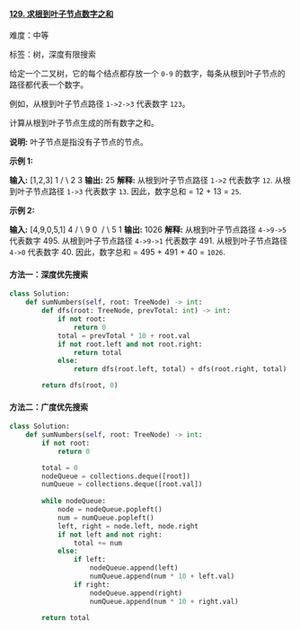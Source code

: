 #### [129\. 求根到叶子节点数字之和](https://leetcode-cn.com/problems/sum-root-to-leaf-numbers/)

难度：中等

标签：树，深度有限搜索

给定一个二叉树，它的每个结点都存放一个 `0-9` 的数字，每条从根到叶子节点的路径都代表一个数字。

例如，从根到叶子节点路径 `1->2->3` 代表数字 `123`。

计算从根到叶子节点生成的所有数字之和。

**说明:** 叶子节点是指没有子节点的节点。

**示例 1:**

**输入:** \[1,2,3\]
    1
   / \\
  2   3
**输出:** 25
**解释:**
从根到叶子节点路径 `1->2` 代表数字 `12`.
从根到叶子节点路径 `1->3` 代表数字 `13`.
因此，数字总和 = 12 + 13 = `25`.

**示例 2:**

**输入:** \[4,9,0,5,1\]
    4
   / \\
  9   0
 / \\
5   1
**输出:** 1026
**解释:**
从根到叶子节点路径 `4->9->5` 代表数字 495.
从根到叶子节点路径 `4->9->1` 代表数字 491.
从根到叶子节点路径 `4->0` 代表数字 40.
因此，数字总和 = 495 + 491 + 40 = `1026`.

#### 方法一：深度优先搜索

```python
class Solution:
    def sumNumbers(self, root: TreeNode) -> int:
        def dfs(root: TreeNode, prevTotal: int) -> int:
            if not root:
                return 0
            total = prevTotal * 10 + root.val
            if not root.left and not root.right:
                return total
            else:
                return dfs(root.left, total) + dfs(root.right, total)

        return dfs(root, 0)

```

#### 方法二：广度优先搜索

```python
class Solution:
    def sumNumbers(self, root: TreeNode) -> int:
        if not root:
            return 0

        total = 0
        nodeQueue = collections.deque([root])
        numQueue = collections.deque([root.val])
        
        while nodeQueue:
            node = nodeQueue.popleft()
            num = numQueue.popleft()
            left, right = node.left, node.right
            if not left and not right:
                total += num
            else:
                if left:
                    nodeQueue.append(left)
                    numQueue.append(num * 10 + left.val)
                if right:
                    nodeQueue.append(right)
                    numQueue.append(num * 10 + right.val)

        return total

```
